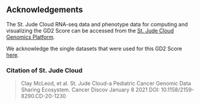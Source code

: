 ## Acknowledgements

The St. Jude Cloud RNA-seq data and phenotype data for computing and visualizing the GD2 Score can be accessed from the [St. Jude Cloud Genomics Platform](https://platform.stjude.cloud/data/cohorts?file_types=FEATURE_COUNTS&select_all). 

We acknowledge the single datasets that were used for this GD2 Score [here](https://university.stjude.cloud/docs/citing-stjude-cloud#dataset-reference-table).


### Citation of St. Jude Cloud

<blockquote class="quote-primary">Clay McLeod, et al. St. Jude Cloud-a Pediatric Cancer Genomic Data Sharing Ecosystem. Cancer Discov January 8 2021 DOI: 10.1158/2159-8290.CD-20-1230</blockquote>